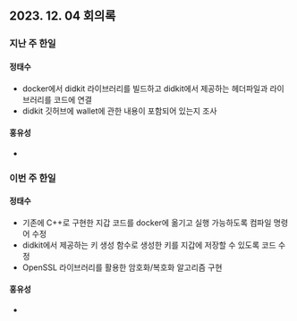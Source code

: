 ## 2023. 12. 04 회의록

### 지난 주 한일

#### 정태수
* docker에서 didkit 라이브러리를 빌드하고 didkit에서 제공하는 헤더파일과 라이브러리를 코드에 연결
* didkit 깃허브에 wallet에 관한 내용이 포함되어 있는지 조사


#### 홍유성
*

### 이번 주 한일
#### 정태수
* 기존에 C++로 구현한 지갑 코드를 docker에 옮기고 실행 가능하도록 컴파일 명령어 수정
* didkit에서 제공하는 키 생성 함수로 생성한 키를 지갑에 저장할 수 있도록 코드 수정
* OpenSSL 라이브러리를 활용한 암호화/복호화 알고리즘 구현

#### 홍유성
*



